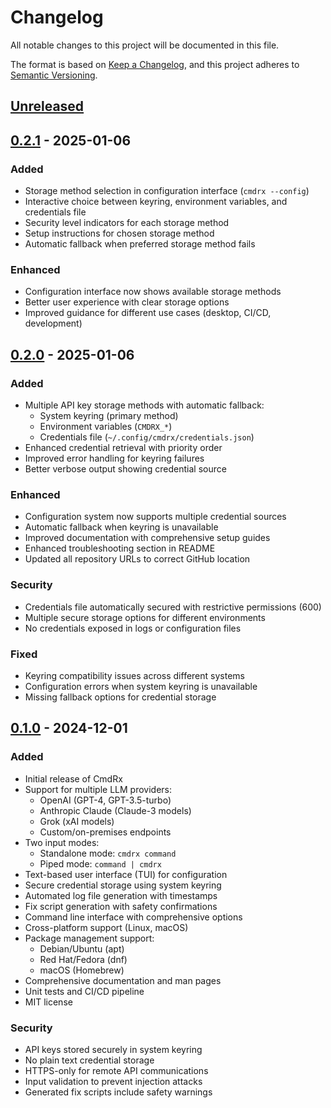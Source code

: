 # Changelog

All notable changes to this project will be documented in this file.

The format is based on [Keep a Changelog](https://keepachangelog.com/en/1.0.0/),
and this project adheres to [Semantic Versioning](https://semver.org/spec/v2.0.0.html).

## [Unreleased]

## [0.2.1] - 2025-01-06

### Added
- Storage method selection in configuration interface (`cmdrx --config`)
- Interactive choice between keyring, environment variables, and credentials file
- Security level indicators for each storage method
- Setup instructions for chosen storage method
- Automatic fallback when preferred storage method fails

### Enhanced
- Configuration interface now shows available storage methods
- Better user experience with clear storage options
- Improved guidance for different use cases (desktop, CI/CD, development)

## [0.2.0] - 2025-01-06

### Added
- Multiple API key storage methods with automatic fallback:
  - System keyring (primary method)
  - Environment variables (`CMDRX_*`)
  - Credentials file (`~/.config/cmdrx/credentials.json`)
- Enhanced credential retrieval with priority order
- Improved error handling for keyring failures
- Better verbose output showing credential source

### Enhanced
- Configuration system now supports multiple credential sources
- Automatic fallback when keyring is unavailable
- Improved documentation with comprehensive setup guides
- Enhanced troubleshooting section in README
- Updated all repository URLs to correct GitHub location

### Security
- Credentials file automatically secured with restrictive permissions (600)
- Multiple secure storage options for different environments
- No credentials exposed in logs or configuration files

### Fixed
- Keyring compatibility issues across different systems
- Configuration errors when system keyring is unavailable
- Missing fallback options for credential storage

## [0.1.0] - 2024-12-01

### Added
- Initial release of CmdRx
- Support for multiple LLM providers:
  - OpenAI (GPT-4, GPT-3.5-turbo)
  - Anthropic Claude (Claude-3 models)
  - Grok (xAI models)
  - Custom/on-premises endpoints
- Two input modes:
  - Standalone mode: `cmdrx command`
  - Piped mode: `command | cmdrx`
- Text-based user interface (TUI) for configuration
- Secure credential storage using system keyring
- Automated log file generation with timestamps
- Fix script generation with safety confirmations
- Command line interface with comprehensive options
- Cross-platform support (Linux, macOS)
- Package management support:
  - Debian/Ubuntu (apt)
  - Red Hat/Fedora (dnf)
  - macOS (Homebrew)
- Comprehensive documentation and man pages
- Unit tests and CI/CD pipeline
- MIT license

### Security
- API keys stored securely in system keyring
- No plain text credential storage
- HTTPS-only for remote API communications
- Input validation to prevent injection attacks
- Generated fix scripts include safety warnings

[Unreleased]: https://github.com/ryantischer2/cmdrx/compare/v0.2.1...HEAD
[0.2.1]: https://github.com/ryantischer2/cmdrx/compare/v0.2.0...v0.2.1
[0.2.0]: https://github.com/ryantischer2/cmdrx/compare/v0.1.0...v0.2.0
[0.1.0]: https://github.com/ryantischer2/cmdrx/releases/tag/v0.1.0